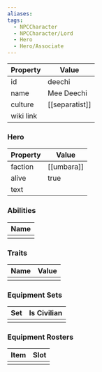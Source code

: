 ```yaml
---
aliases: 
tags:
  - NPCCharacter
  - NPCCharacter/Lord
  - Hero
  - Hero/Associate
---
```


| Property  | Value          |
| :-------- | -------------- |
| id        | deechi         |
| name      | Mee Deechi     |
| culture   | [[separatist]] |
| wiki link |                |
### Hero
| Property | Value      |
| -------- | ---------- |
| faction  | [[umbara]] |
| alive    | true       |
| text     |            |

### Abilities
| Name |
| :--: |
|      |

### Traits
| Name | Value |
| ---- | ----- |
|      |       |

### Equipment Sets
| Set | Is Civilian |
| --- | ----------- |
|     |             |

### Equipment Rosters
| Item | Slot |
| ---- | ---- |
|      |      |
